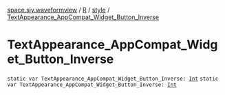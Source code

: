 [space.siy.waveformview](../../index.md) / [R](../index.md) / [style](index.md) / [TextAppearance_AppCompat_Widget_Button_Inverse](./-text-appearance_-app-compat_-widget_-button_-inverse.md)

# TextAppearance_AppCompat_Widget_Button_Inverse

`static var TextAppearance_AppCompat_Widget_Button_Inverse: `[`Int`](https://kotlinlang.org/api/latest/jvm/stdlib/kotlin/-int/index.html)
`static var TextAppearance_AppCompat_Widget_Button_Inverse: `[`Int`](https://kotlinlang.org/api/latest/jvm/stdlib/kotlin/-int/index.html)